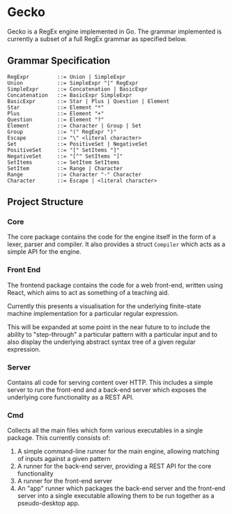 # Gecko
Gecko is a RegEx engine implemented in Go. The grammar implemented is currently a subset of a full RegEx grammar as specified below.

## Grammar Specification
```
RegExpr         ::= Union | SimpleExpr
Union           ::= SimpleExpr "|" RegExpr
SimpleExpr      ::= Concatenation | BasicExpr
Concatenation   ::= BasicExpr SimpleExpr
BasicExpr       ::= Star | Plus | Question | Element
Star            ::= Element "*"
Plus            ::= Element "+"
Question        ::= Element "?"
Element         ::= Character | Group | Set
Group           ::= "(" RegExpr ")"
Escape          ::= "\" <literal character>
Set             ::= PositiveSet | NegativeSet
PositiveSet     ::= "[" SetItems "]"
NegativeSet     ::= "[^" SetItems "]"
SetItems        ::= SetItem SetItems
SetItem         ::= Range | Character
Range           ::= Character "-" Character
Character       ::= Escape | <literal character>
```

## Project Structure

### Core
The core package contains the code for the engine itself in the form of a lexer, parser and compiler. It also provides a struct `Compiler` which acts as a simple API for the engine.

### Front End
The frontend package contains the code for a web front-end, written using React, which aims to act as something of a teaching aid. 

Currently this presents a visualisation for the underlying finite-state machine implementation for a particular regular expression.

This will be expanded at some point in the near future to to include the ability to "step-through" a particular pattern with a particular input and to also display the underlying abstract syntax tree of a given regular expression.

### Server
Contains all code for serving content over HTTP. This includes a simple server to run the front-end and a back-end server which exposes the underlying core functionality as a REST API.

### Cmd
Collects all the main files which form various executables in a single package. This currently consists of:
 1. A simple command-line runner for the main engine, allowing matching of inputs against a given pattern
 2. A runner for the back-end server, providing a REST API for the core functionality
 3. A runner for the front-end server
 4. An "app" runner which packages the back-end server and the front-end server into a single executable allowing them to be run together as a pseudo-desktop app.
